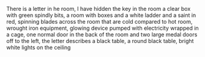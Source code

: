 There is a letter in he room, I have hidden the key in the room a clear box with green spindly bits, a room with boxes and a white ladder and a saint in red, spinning blades across the room that are cold compared to hot room, wrought iron equipment, glowing device pumped with electricity wrapped in a cage, one normal door in the back of the room and two large medal doors off to the left, the letter describes a black table, a round black table, bright white lights on the ceiling